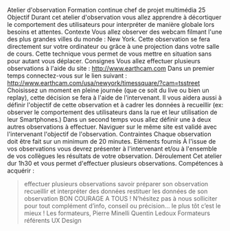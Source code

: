  
Atelier d'observation
Formation continue chef de projet multimédia 25
Objectif
Durant cet atelier d'observation vous allez apprendre à décortiquer le comportement des utilisateurs pour interpréter de
manière globale lors besoins et attentes.
Contexte
Vous allez observer des webcam filmant l'une des plus grandes villes du monde : New York. Cette observation se fera
directement sur votre ordinateur ou grâce à une projection dans votre salle de cours. Cette technique vous permet de vous
mettre en situation sans pour autant vous déplacer.
Consignes
Vous allez effectuer plusieurs observations à l'aide du site : http://www.earthcam.com
Dans un premier temps connectez-vous sur le lien suivant :
http://www.earthcam.com/usa/newyork/timessquare/?cam=tsstreet
Choisissez un moment en pleine journée (que ce soit du live ou bien un replay), cette décision se fera à l'aide de
l'intervenant. Il vous aidera aussi à définir l'objectif de cette observation et à cadrer les données à recueillir (ex: observer le
comportement des utilisateurs dans la rue et leur utilisation de leur Smartphones.)
Dans un second temps vous allez définir une à deux autres observations à effectuer. Naviguer sur le même site est validé
avec l'intervenant l'objectif de l'observation.
Contraintes
Chaque observation doit être fait sur un minimum de 20 minutes.
Eléments fournis
À l'issue de vos observations vous devrez présenter à l'intervenant et/ou à l'ensemble de vos collègues les résultats de
votre observation.
Déroulement
Cet atelier dur 1h30 et vous permet d'effectuer plusieurs observations.
Compétences à acquérir :
> effectuer plusieurs observations
> savoir préparer son observation
> recueillir et interpréter des données
> restituer les données de son observation
BON COURAGE A TOUS !
N’hésitez pas à nous solliciter pour tout complément d’info, conseil ou précision… le plus tôt c’est le mieux !
Les formateurs,
Pierre Minelli
Quentin Ledoux
Formateurs référents UX Design